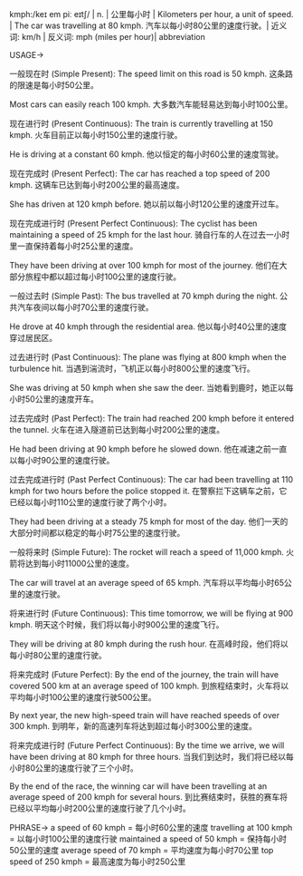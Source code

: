 kmph:/keɪ em piː eɪtʃ/ | n. | 公里每小时 | Kilometers per hour, a unit of speed. |  The car was travelling at 80 kmph. 汽车以每小时80公里的速度行驶。| 近义词: km/h | 反义词: mph (miles per hour)| abbreviation

USAGE->

一般现在时 (Simple Present):
The speed limit on this road is 50 kmph.  这条路的限速是每小时50公里。

Most cars can easily reach 100 kmph. 大多数汽车能轻易达到每小时100公里。


现在进行时 (Present Continuous):
The train is currently travelling at 150 kmph. 火车目前正以每小时150公里的速度行驶。

He is driving at a constant 60 kmph. 他以恒定的每小时60公里的速度驾驶。


现在完成时 (Present Perfect):
The car has reached a top speed of 200 kmph. 这辆车已达到每小时200公里的最高速度。

She has driven at 120 kmph before. 她以前以每小时120公里的速度开过车。


现在完成进行时 (Present Perfect Continuous):
The cyclist has been maintaining a speed of 25 kmph for the last hour.  骑自行车的人在过去一小时里一直保持着每小时25公里的速度。

They have been driving at over 100 kmph for most of the journey.  他们在大部分旅程中都以超过每小时100公里的速度行驶。


一般过去时 (Simple Past):
The bus travelled at 70 kmph during the night.  公共汽车夜间以每小时70公里的速度行驶。

He drove at 40 kmph through the residential area. 他以每小时40公里的速度穿过居民区。


过去进行时 (Past Continuous):
The plane was flying at 800 kmph when the turbulence hit. 当遇到湍流时，飞机正以每小时800公里的速度飞行。

She was driving at 50 kmph when she saw the deer. 当她看到鹿时，她正以每小时50公里的速度开车。


过去完成时 (Past Perfect):
The train had reached 200 kmph before it entered the tunnel. 火车在进入隧道前已达到每小时200公里的速度。

He had been driving at 90 kmph before he slowed down. 他在减速之前一直以每小时90公里的速度行驶。


过去完成进行时 (Past Perfect Continuous):
The car had been travelling at 110 kmph for two hours before the police stopped it.  在警察拦下这辆车之前，它已经以每小时110公里的速度行驶了两个小时。

They had been driving at a steady 75 kmph for most of the day. 他们一天的大部分时间都以稳定的每小时75公里的速度行驶。


一般将来时 (Simple Future):
The rocket will reach a speed of 11,000 kmph. 火箭将达到每小时11000公里的速度。

The car will travel at an average speed of 65 kmph. 汽车将以平均每小时65公里的速度行驶。


将来进行时 (Future Continuous):
This time tomorrow, we will be flying at 900 kmph. 明天这个时候，我们将以每小时900公里的速度飞行。

They will be driving at 80 kmph during the rush hour.  在高峰时段，他们将以每小时80公里的速度行驶。


将来完成时 (Future Perfect):
By the end of the journey, the train will have covered 500 km at an average speed of 100 kmph. 到旅程结束时，火车将以平均每小时100公里的速度行驶500公里。

By next year, the new high-speed train will have reached speeds of over 300 kmph. 到明年，新的高速列车将达到超过每小时300公里的速度。


将来完成进行时 (Future Perfect Continuous):
By the time we arrive, we will have been driving at 80 kmph for three hours.  当我们到达时，我们将已经以每小时80公里的速度行驶了三个小时。

By the end of the race, the winning car will have been travelling at an average speed of 200 kmph for several hours. 到比赛结束时，获胜的赛车将已经以平均每小时200公里的速度行驶了几个小时。


PHRASE->
a speed of 60 kmph =  每小时60公里的速度
travelling at 100 kmph =  以每小时100公里的速度行驶
maintained a speed of 50 kmph =  保持每小时50公里的速度
average speed of 70 kmph = 平均速度为每小时70公里
top speed of 250 kmph = 最高速度为每小时250公里
